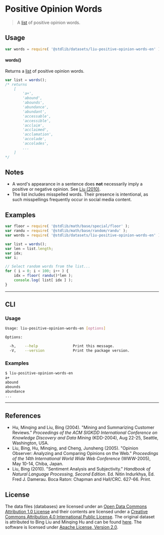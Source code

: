 # Positive Opinion Words

> A [list][sentiment-lexicon] of positive opinion words.


<!-- <usage> -->

## Usage

``` javascript
var words = require( '@stdlib/datasets/liu-positive-opinion-words-en' );
```

#### words()

Returns a [list][sentiment-lexicon] of positive opinion words.

``` javascript
var list = words();
/* returns
    [
        'a+',
        'abound',
        'abounds',
        'abundance',
        'abundant',
        'accessable',
        'accessible',
        'acclaim',
        'acclaimed',
        'acclamation',
        'accolade',
        'accolades',
        ...
    ]
*/
```

<!-- </usage> -->


<!-- <notes> -->

## Notes

* A word's appearance in a sentence does __not__ necessarily imply a positive or negative opinion. See [Liu (2010)](#references).
* The list includes misspelled words. Their presence is intentional, as such misspellings frequently occur in social media content.

<!-- </notes> -->


<!-- <examples> -->
<!-- TODO: more creative example; possibly counting the number of positive words per sentence in two pieces of text. -->

## Examples

``` javascript
var floor = require( '@stdlib/math/base/special/floor' );
var randu = require( '@stdlib/math/base/random/randu' );
var words = require( '@stdlib/datasets/liu-positive-opinion-words-en' );

var list = words();
var len = list.length;
var idx;
var i;

// Select random words from the list...
for ( i = 0; i < 100; i++ ) {
    idx = floor( randu()*len );
    console.log( list[ idx ] );
}
```

<!-- </examples> -->


<!-- <cli> -->

---

## CLI

<!-- <usage> -->

### Usage

``` bash
Usage: liu-positive-opinion-words-en [options]

Options:

  -h,    --help                Print this message.
  -V,    --version             Print the package version.
```

<!-- </usage> -->


<!-- <examples> -->

### Examples

``` bash
$ liu-positive-opinion-words-en
a+
abound
abounds
abundance
...
```

<!-- </examples> -->

<!-- </cli> -->


<!-- <references> -->

---

## References

* Hu, Minqing and Liu, Bing (2004). "Mining and Summarizing Customer Reviews." *Proceedings of the ACM SIGKDD International Conference on Knowledge Discovery and Data Mining* (KDD-2004), Aug 22-25, Seattle, Washington, USA.
* Liu, Bing, Hu, Minqing, and Cheng, Junsheng (2005). "Opinion Observer: Analyzing and Comparing Opinions on the Web." *Proceedings of the 14th International World Wide Web Conference* (WWW-2005), May 10-14, Chiba, Japan.
* Liu, Bing (2010). "Sentiment Analysis and Subjectivity." *Handbook of Natural Language Processing, Second Edition*. Ed. Nitin Indurkhya, Ed. Fred J. Damerau. Boca Raton: Chapman and Hall/CRC. 627-66. Print.

<!-- </references> -->


<!-- <license> -->

## License

The data files (databases) are licensed under an [Open Data Commons Attribution 1.0 License][odc-by-1.0] and their contents are licensed under a [Creative Commons Attribution 4.0 International Public License][cc-by-4.0]. The original dataset is attributed to Bing Liu and Minqing Hu and can be found [here][sentiment-lexicon]. The software is licensed under [Apache License, Version 2.0][apache-license].

<!-- </license> -->


<!-- <links> -->

[sentiment-lexicon]: http://www.cs.uic.edu/~liub/FBS/sentiment-analysis.html#lexicon
[odc-by-1.0]: http://opendatacommons.org/licenses/by/1.0/
[cc-by-4.0]: http://creativecommons.org/licenses/by/4.0/
[apache-license]: https://www.apache.org/licenses/LICENSE-2.0

<!-- </links> -->
